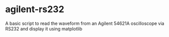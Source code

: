 # agilent-rs232
A basic script to read the waveform from an Agilent 54621A oscilloscope via RS232 and display it using matplotlib

